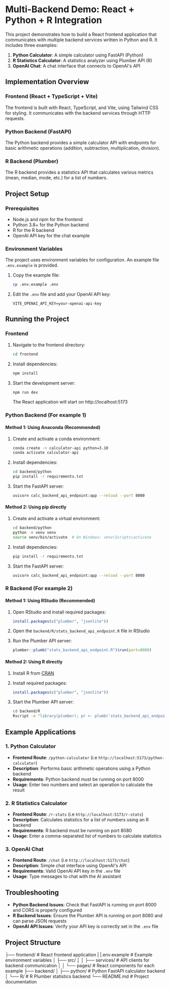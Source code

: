 # Multi-Backend Demo: React + Python + R Integration

This project demonstrates how to build a React frontend application that communicates with multiple backend services written in Python and R. It includes three examples:

1. **Python Calculator**: A simple calculator using FastAPI (Python)
2. **R Statistics Calculator**: A statistics analyzer using Plumber API (R)
3. **OpenAI Chat**: A chat interface that connects to OpenAI's API

## Implementation Overview

### Frontend (React + TypeScript + Vite)

The frontend is built with React, TypeScript, and Vite, using Tailwind CSS for styling. It communicates with the backend services through HTTP requests.

### Python Backend (FastAPI)

The Python backend provides a simple calculator API with endpoints for basic arithmetic operations (addition, subtraction, multiplication, division).

### R Backend (Plumber)

The R backend provides a statistics API that calculates various metrics (mean, median, mode, etc.) for a list of numbers.

## Project Setup

### Prerequisites

- Node.js and npm for the frontend
- Python 3.8+ for the Python backend
- R for the R backend
- OpenAI API key for the chat example

### Environment Variables

The project uses environment variables for configuration. An example file `.env.example` is provided.

1. Copy the example file:
   ```bash
   cp .env.example .env
   ```

2. Edit the `.env` file and add your OpenAI API key:
   ```
   VITE_OPENAI_API_KEY=your-openai-api-key
   ```

## Running the Project

### Frontend

1. Navigate to the frontend directory:
   ```bash
   cd frontend
   ```

2. Install dependencies:
   ```bash
   npm install
   ```

3. Start the development server:
   ```bash
   npm run dev
   ```

   The React application will start on http://localhost:5173

### Python Backend (For example 1)

#### Method 1: Using Anaconda (Recommended)

1. Create and activate a conda environment:
   ```bash
   conda create -n calculator-api python=3.10
   conda activate calculator-api
   ```

2. Install dependencies:
   ```bash
   cd backend/python
   pip install -r requirements.txt
   ```

3. Start the FastAPI server:
   ```bash
   uvicorn calc_backend_api_endpoint:app --reload --port 8000
   ```

#### Method 2: Using pip directly

1. Create and activate a virtual environment:
   ```bash
   cd backend/python
   python -m venv venv
   source venv/bin/activate  # On Windows: venv\Scripts\activate
   ```

2. Install dependencies:
   ```bash
   pip install -r requirements.txt
   ```

3. Start the FastAPI server:
   ```bash
   uvicorn calc_backend_api_endpoint:app --reload --port 8000
   ```

### R Backend (For example 2)

#### Method 1: Using RStudio (Recommended)

1. Open RStudio and install required packages:
   ```r
   install.packages(c("plumber", "jsonlite"))
   ```

2. Open the `backend/R/stats_backend_api_endpoint.R` file in RStudio

3. Run the Plumber API server:
   ```r
   plumber::plumb("stats_backend_api_endpoint.R")$run(port=8080)
   ```

#### Method 2: Using R directly 

1. Install R from [CRAN](https://cran.r-project.org/)

2. Install required packages:
   ```r
   install.packages(c("plumber", "jsonlite"))
   ```

3. Start the Plumber API server:
   ```bash
   cd backend/R
   Rscript -e "library(plumber); pr <- plumb('stats_backend_api_endpoint.R'); pr$run(port=8080)"
   ```

## Example Applications

### 1. Python Calculator

- **Frontend Route**: `/python-calculator`    (i.e `http://localhost:5173/python-calculator`)
- **Description**: Performs basic arithmetic operations using a Python backend
- **Requirements**: Python backend must be running on port 8000
- **Usage**: Enter two numbers and select an operation to calculate the result

### 2. R Statistics Calculator

- **Frontend Route**: `/r-stats` (i.e `http://localhost:5173/r-stats`)
- **Description**: Calculates statistics for a list of numbers using an R backend
- **Requirements**: R backend must be running on port 8080
- **Usage**: Enter a comma-separated list of numbers to calculate statistics

### 3. OpenAI Chat

- **Frontend Route**: `/chat` (i.e `http://localhost:5173/chat`)
- **Description**: Simple chat interface using OpenAI's API
- **Requirements**: Valid OpenAI API key in the `.env` file
- **Usage**: Type messages to chat with the AI assistant

## Troubleshooting

- **Python Backend Issues**: Check that FastAPI is running on port 8000 and CORS is properly configured
- **R Backend Issues**: Ensure the Plumber API is running on port 8080 and can parse JSON requests
- **OpenAI API Issues**: Verify your API key is correctly set in the `.env` file

## Project Structure

├── frontend/ # React frontend application
| |.env.example # Example environment variables
│ ├── src/
│ │ ├── services/ # API clients for backend communication
│ │ └── pages/ # React components for each example
├── backend/
│ ├── python/ # Python FastAPI calculator backend
│ └── R/ # R Plumber statistics backend
└── README.md # Project documentation



